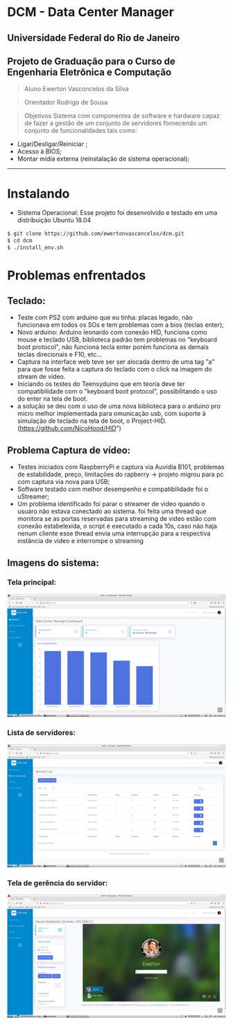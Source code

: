 # DCM - Data Center Manager 
## Universidade Federal do Rio de Janeiro
## Projeto de Graduação para o Curso de Engenharia Eletrônica e Computação
> Aluno
Ewerton Vasconcelos da Silva

> Orientador
Rodrigo de Sousa 

> Objetivos
Sistema com componentes de software e hardware capaz de fazer a gestão de um conjunto de servidores fornecendo um conjunto de funcionalidades tais como: 
* Ligar/Desligar/Reiniciar ;
* Acesso à BIOS;
* Montar mídia externa (reinstalação de sistema operacional);
  
-----
# Instalando

* Sistema Operacional: Esse projeto foi desenvolvido e testado em uma distribuição Ubuntu 18.04

```
$ git clone https://github.com/ewertonvasconcelos/dcm.git
$ cd dcm
$ ./install_env.sh
```

# Problemas enfrentados
## Teclado:
- Teste com PS2 com arduino que eu tinha: placas legado, não funcionava em todos os SOs e tem problemas com a bios (teclas enter);
- Novo arduíno: Arduino leonardo com conexão HID, funciona como mouse e teclado USB, biblioteca padrão tem problemas no "keyboard boot protocol", não funciona tecla enter
porém funciona as demais teclas direcionais e F10, etc...
- Captura na interface web teve ser ser alocada dentro de uma tag "a" para que fosse feita a captura do teclado com o click na imagem do stream de video.
- Iniciando os testes do Teensyduino que em teoria deve ter compatibilidade com o "keyboard boot protocol", possibilitando o uso do enter na tela de boot.
- a solução se deu com o uso de uma nova biblioteca para o arduino pro micro melhor implementada para omunicação usb, com suporte à simulação de teclado na tela de boot, o Project-HID. (https://github.com/NicoHood/HID")


## Problema Captura de vídeo:
- Testes iniciados com RaspberryPi e captura via Auvidia B101, problemas de estabilidade, preço, limitações do rapberry -> projeto migrou para pc com captura via nova para USB;
- Software testado com melhor desempenho e compatibilidade foi o uStreamer;
- Um problema identificado foi parar o streamer de video quando o usuáro não estava conectado ao sistema. foi feita uma thread que monitora se as portas
reservadas para streaming de video estão com conexão estabelexida, o script é executado a cada 10s, caso não haja nenum cliente esse thread envia uma interrupção para a respectiva instância de video e interrompe o streaming

## Imagens do sistema:
### Tela principal:
![Principal](./printscreen/principal.png)

### Lista de servidores:
![Lista](./printscreen/lista.png)


### Tela de gerência do servidor:
![Gerência](./printscreen/gerencia.png)